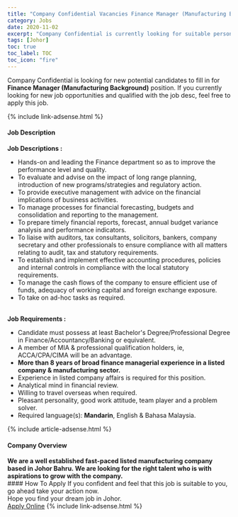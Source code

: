 ```yaml
---
title: "Company Confidential Vacancies Finance Manager (Manufacturing Background)" 
category: Jobs 
date: 2020-11-02 
excerpt: "Company Confidential is currently looking for suitable person to fill in the Finance Manager (Manufacturing Background) which positioned at Johor" 
tags: [Johor] 
toc: true 
toc_label: TOC 
toc_icon: "fire" 
--- 
```


<p>Company Confidential is looking for new potential candidates to fill in for <b>Finance Manager (Manufacturing Background)</b> position. If you currently looking for new job opportunities and qualified with the job desc, feel free to apply this job.
</p>{% include link-adsense.html %} 
<div><div><h4>Job Description</h4></div><div><div><span><div><div><strong>Job Descriptions :</strong></div><ul><li>Hands-on and leading the Finance department so as to improve the performance level and quality.</li><li>To evaluate and advise on the impact of long range planning, introduction of new programs/strategies and regulatory action.</li><li>To provide executive management with advice on the financial implications of business activities.</li><li>To manage processes for financial forecasting, budgets and consolidation and reporting to the management.</li><li>To prepare timely financial reports, forecast, annual budget variance analysis and performance indicators.</li><li>To liaise with auditors, tax consultants, solicitors, bankers, company secretary and other professionals to ensure compliance with all matters relating to audit, tax and statutory requirements.</li><li>To establish and implement effective accounting procedures, policies and internal controls in compliance with the local statutory requirements.</li><li>To manage the cash flows of the company to ensure efficient use of funds, adequacy of working capital and foreign exchange exposure.</li><li>To take on ad-hoc tasks as required.</li></ul><div><br><strong>Job Requirements :</strong></div><ul><li>Candidate must possess at least Bachelor's Degree/Professional Degree in Finance/Accountancy/Banking or equivalent.</li><li>A member of MIA &amp; professional qualification holders, ie, ACCA/CPA/CIMA will be an advantage.</li><li><strong>More than 8 years of broad finance managerial experience in a listed company &amp; manufacturing sector.</strong></li><li>Experience in listed company affairs is required for this position.</li><li>Analytical mind in financial review.</li><li>Willing to travel overseas when required.</li><li>Pleasant personality, good work attitude, team player and a problem solver.</li><li>Required language(s): <strong>Mandarin</strong>, English &amp; Bahasa Malaysia.</li></ul></div></span></div></div></div> 
{% include article-adsense.html %} 
<div><div><h4>Company Overview</h4></div><div><div><span><div><div><strong>We are a well established&#160;</strong><strong>fast-paced&#160;</strong><strong>listed manufacturing company based in Johor Bahru.&#160;</strong><strong>We are looking for the right talent who is with aspirations to grow with the company.</strong></div></div></span></div></div></div> 
#### How To Apply 
If you confident and feel that this job is suitable to you, go ahead take your action now. <br/> 
Hope you find your dream job in Johor. <br/> 
<a href="https://www.jobstreet.com.my/en/job/finance-manager-manufacturing-background-4415563?jobId=jobstreet-my-job-4415563&sectionRank=19&token=0~6bc5b52b-2bf5-413e-930c-b62a1ce51b6c&fr=SRP%20View%20In%20New%20Ta" class="btn btn--info" target="_blank" rel="nofollow noopenner">Apply Online</a> 
{% include link-adsense.html %} 